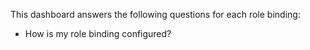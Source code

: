 This dashboard answers the following questions for each role binding:

- How is my role binding configured?
